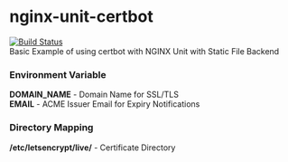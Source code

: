 # nginx-unit-certbot
[![Build Status](https://ci.siwatsystem.com/buildStatus/icon?job=nginx-unit-certbot)](https://ci.siwatsystem.com/job/nginx-unit-certbot/)<br/>
Basic Example of using certbot with NGINX Unit with Static File Backend

### Environment Variable
**DOMAIN_NAME** - Domain Name for SSL/TLS<br/>
**EMAIL** - ACME Issuer Email for Expiry Notifications<br/>

### Directory Mapping
**/etc/letsencrypt/live/** - Certificate Directory<br/>
